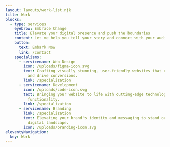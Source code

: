 ```yaml
---
layout: layouts/work-list.njk
title: Work
blocks:
  - type: services
    eyebrow: Embrace Change
    title: Elevate your digital presence and push the boundaries
    content: Let me help you tell your story and connect with your audience.
    button:
      text: Embark Now
      link: /contact
    specialisms:
      - servicename: Web Design
        icon: /uploads/figma-icon.svg
        text: Crafting visually stunning, user-friendly websites that reflect your brand
          and drive conversions.
        link: /specialization
      - servicename: Development
        icon: /uploads/code-icon.svg
        text: Bringing your website to life with cutting-edge technology and custom
          functionality.
        link: /specialization
      - servicename: Branding
        link: /specialization
        text: Elevating your brand's identity and messaging to stand out in a crowded
          digital landscape.
        icon: /uploads/branding-icon.svg
eleventyNavigation:
  key: Work
---
```


